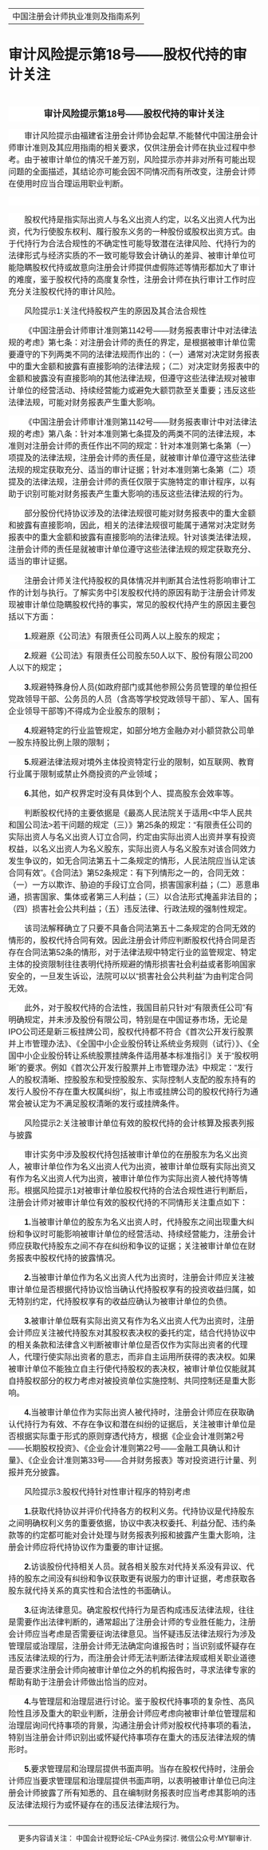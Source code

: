﻿<!DOCTYPE HTML PUBLIC "-//W3C//DTD HTML 4.0 Transitional//EN">
<HTML xmlns:o = "urn:schemas-microsoft-com:office:office"><HEAD><TITLE>审计风险提示第18号——股权代持的审计关注</TITLE>
<META content="text/html; charset=gb2312" http-equiv=Content-Type>
<META name=GENERATOR content="MSHTML 11.00.10570.1001"><LINK rel=stylesheet 
href="_template.css"></HEAD>
<BODY>
<DIV id=nsbanner>
<DIV id=bannerrow1>
<TABLE class=bannerparthead>
  <TBODY>
  <TR id=hdr>
    <TD class=runninghead noWrap>中国注册会计师执业准则及指南系列</TD></TR></TBODY></TABLE></DIV>
<DIV id=titlerow>
<H1 class=dtH1>审计风险提示第18号——股权代持的审计关注 </H1></DIV></DIV>
<DIV id=nstext><BR>
<P class=cntitle 
style="BACKGROUND: white; TEXT-ALIGN: center; MARGIN: 7.5pt 0cm 0pt; LINE-HEIGHT: 22.5pt" 
align=center><A name=_GoBack></A><B><SPAN 
style='FONT-SIZE: 13.5pt; FONT-FAMILY: "微软雅黑",sans-serif'>审计风险提示第<SPAN 
lang=EN-US>18</SPAN>号——股权代持的审计关注<SPAN 
lang=EN-US><o:p></o:p></SPAN></SPAN></B></P>
<P class=doc-a 
style="BOX-SIZING: border-box; BACKGROUND: white; WORD-SPACING: 0px; ORPHANS: 2; WIDOWS: 2; MARGIN: 11.25pt 0cm 0pt; TEXT-INDENT: 24pt; font-variant-ligatures: normal; font-variant-caps: normal; -webkit-text-stroke-width: 0px; text-decoration-style: initial; text-decoration-color: initial"><A 
style="BOX-SIZING: border-box" name=No2></A><SPAN 
style='FONT-FAMILY: "微软雅黑",sans-serif'><FONT size=3>审计风险提示由福建省注册会计师协会起草<SPAN 
lang=EN-US>,</SPAN>不能替代中国注册会计师审计准则及其应用指南的相关要求，仅供注册会计师在执业过程中参考。由于被审计单位的情况千差万别，风险提示亦并非对所有可能出现问题的全面描述，其结论亦可能会因不同情况而有所改变，注册会计师在使用时应当合理运用职业判断。<SPAN 
lang=EN-US><o:p></o:p></SPAN></FONT></SPAN></P>
<P class=doc-a 
style="BOX-SIZING: border-box; BACKGROUND: white; WORD-SPACING: 0px; ORPHANS: 2; WIDOWS: 2; MARGIN: 11.25pt 0cm 0pt; TEXT-INDENT: 24pt; font-variant-ligatures: normal; font-variant-caps: normal; -webkit-text-stroke-width: 0px; text-decoration-style: initial; text-decoration-color: initial"><A 
name=No4></A><SPAN lang=EN-US style='FONT-FAMILY: "微软雅黑",sans-serif'><o:p><FONT 
size=3>&nbsp;</FONT></o:p></SPAN></P>
<P class=doc-a 
style="BACKGROUND: white; MARGIN: 11.25pt 0cm 0pt; TEXT-INDENT: 24pt"><SPAN 
style='FONT-FAMILY: "微软雅黑",sans-serif'><FONT 
size=3>股权代持是指实际出资人与名义出资人约定，以名义出资人代为出资，代为行使股东权利、履行股东义务的一种股份或股权出资方式。由于代持行为合法合规性的不确定性可能导致潜在法律风险、代持行为的法律形式与经济实质的不一致可能导致会计确认的差异、被审计单位可能隐瞒股权代持或故意向注册会计师提供虚假陈述等情形都加大了审计的难度，鉴于股权代持的高度复杂性，注册会计师在执行审计工作时应充分关注股权代持的审计风险。<SPAN 
lang=EN-US><o:p></o:p></SPAN></FONT></SPAN></P>
<P class=doc-a 
style="BOX-SIZING: border-box; BACKGROUND: white; WORD-SPACING: 0px; ORPHANS: 2; WIDOWS: 2; MARGIN: 11.25pt 0cm 0pt; TEXT-INDENT: 24pt; font-variant-ligatures: normal; font-variant-caps: normal; -webkit-text-stroke-width: 0px; text-decoration-style: initial; text-decoration-color: initial"><A 
style="BOX-SIZING: border-box" name=No5></A><SPAN 
style='FONT-FAMILY: "微软雅黑",sans-serif'><FONT size=3>风险提示<SPAN 
lang=EN-US>1:</SPAN>关注代持股权产生的原因及其合法合规性<SPAN 
lang=EN-US><o:p></o:p></SPAN></FONT></SPAN></P>
<P class=doc-a 
style="BOX-SIZING: border-box; BACKGROUND: white; WORD-SPACING: 0px; ORPHANS: 2; WIDOWS: 2; MARGIN: 11.25pt 0cm 0pt; TEXT-INDENT: 24pt; font-variant-ligatures: normal; font-variant-caps: normal; -webkit-text-stroke-width: 0px; text-decoration-style: initial; text-decoration-color: initial"><A 
style="BOX-SIZING: border-box" name=No6></A><SPAN 
style='FONT-FAMILY: "微软雅黑",sans-serif'><FONT size=3>《中国注册会计师审计准则第<SPAN 
lang=EN-US>1142</SPAN>号——财务报表审计中对法律法规的考虑》第七条：对注册会计师的责任的界定，是根据被审计单位需要遵守的下列两类不同的法律法规而作出的：（一）通常对决定财务报表中的重大金额和披露有直接影响的法律法规；（二）对决定财务报表中的金额和披露没有直接影响的其他法律法规，但遵守这些法律法规对被审计单位的经营活动、持续经营能力或避免大额罚款至关重要；违反这些法律法规，可能对财务报表产生重大影响。<SPAN 
lang=EN-US><o:p></o:p></SPAN></FONT></SPAN></P>
<P class=doc-a 
style="BOX-SIZING: border-box; BACKGROUND: white; WORD-SPACING: 0px; ORPHANS: 2; WIDOWS: 2; MARGIN: 11.25pt 0cm 0pt; TEXT-INDENT: 24pt; font-variant-ligatures: normal; font-variant-caps: normal; -webkit-text-stroke-width: 0px; text-decoration-style: initial; text-decoration-color: initial"><A 
style="BOX-SIZING: border-box" name=No7></A><SPAN 
style='FONT-FAMILY: "微软雅黑",sans-serif'><FONT size=3>《中国注册会计师审计准则第<SPAN 
lang=EN-US>1142</SPAN>号——财务报表审计中对法律法规的考虑》第八条：针对本准则第七条提及的两类不同的法律法规，本准则对注册会计师的责任作出不同的规定：针对本准则第七条第（一）项提及的法律法规，注册会计师的责任是，就被审计单位遵守这些法律法规的规定获取充分、适当的审计证据；针对本准则第七条第（二）项提及的法律法规，注册会计师的责任仅限于实施特定的审计程序，以有助于识别可能对财务报表产生重大影响的违反这些法律法规的行为。<SPAN 
lang=EN-US><o:p></o:p></SPAN></FONT></SPAN></P>
<P class=doc-a 
style="BOX-SIZING: border-box; BACKGROUND: white; WORD-SPACING: 0px; ORPHANS: 2; WIDOWS: 2; MARGIN: 11.25pt 0cm 0pt; TEXT-INDENT: 24pt; font-variant-ligatures: normal; font-variant-caps: normal; -webkit-text-stroke-width: 0px; text-decoration-style: initial; text-decoration-color: initial"><A 
style="BOX-SIZING: border-box" name=No8></A><SPAN 
style='FONT-FAMILY: "微软雅黑",sans-serif'><FONT 
size=3>部分股份代持协议涉及的法律法规很可能对财务报表中的重大金额和披露有直接影响，因此，相关的法律法规很可能属于通常对决定财务报表中的重大金额和披露有直接影响的法律法规。针对该类法律法规，注册会计师的责任是就被审计单位遵守这些法律法规的规定获取充分、适当的审计证据。<SPAN 
lang=EN-US><o:p></o:p></SPAN></FONT></SPAN></P>
<P class=doc-a 
style="BOX-SIZING: border-box; BACKGROUND: white; WORD-SPACING: 0px; ORPHANS: 2; WIDOWS: 2; MARGIN: 11.25pt 0cm 0pt; TEXT-INDENT: 24pt; font-variant-ligatures: normal; font-variant-caps: normal; -webkit-text-stroke-width: 0px; text-decoration-style: initial; text-decoration-color: initial"><A 
style="BOX-SIZING: border-box" name=No9></A><SPAN 
style='FONT-FAMILY: "微软雅黑",sans-serif'><FONT 
size=3>注册会计师关注代持股权的具体情况并判断其合法性将影响审计工作的计划与执行。了解实务中引发股权代持的原因有助于注册会计师发现被审计单位隐瞒股权代持的事实，常见的股权代持产生的原因主要包括以下方面：<SPAN 
lang=EN-US><o:p></o:p></SPAN></FONT></SPAN></P>
<P 
style="BOX-SIZING: border-box; BACKGROUND: white; WORD-SPACING: 0px; ORPHANS: 2; WIDOWS: 2; MARGIN: 11.25pt 0cm 0pt; TEXT-INDENT: 24pt; font-variant-ligatures: normal; font-variant-caps: normal; -webkit-text-stroke-width: 0px; text-decoration-style: initial; text-decoration-color: initial"><SPAN 
style="BOX-SIZING: border-box"><A style="BOX-SIZING: border-box" 
name=No10_T1></A><SPAN class=sect2title><B><SPAN lang=EN-US 
style='FONT-FAMILY: "微软雅黑",sans-serif'><FONT 
size=3>1.</FONT></SPAN></SPAN></B></SPAN><A style="BOX-SIZING: border-box" 
name=No11_T1K1></A><FONT size=3><SPAN class=sect2content><SPAN 
style='FONT-FAMILY: "微软雅黑",sans-serif'><SPAN 
style="BOX-SIZING: border-box">规避原《公司法》有限责任公司两人以上股东的规定；</SPAN></SPAN></SPAN><SPAN 
lang=EN-US style='FONT-FAMILY: "微软雅黑",sans-serif'><o:p></o:p></SPAN></FONT></P>
<P 
style="BOX-SIZING: border-box; BACKGROUND: white; WORD-SPACING: 0px; ORPHANS: 2; WIDOWS: 2; MARGIN: 11.25pt 0cm 0pt; TEXT-INDENT: 24pt; font-variant-ligatures: normal; font-variant-caps: normal; -webkit-text-stroke-width: 0px; text-decoration-style: initial; text-decoration-color: initial"><SPAN 
style="BOX-SIZING: border-box"><A style="BOX-SIZING: border-box" 
name=No12_T2></A><SPAN class=sect2title><B><SPAN lang=EN-US 
style='FONT-FAMILY: "微软雅黑",sans-serif'><FONT 
size=3>2.</FONT></SPAN></SPAN></B></SPAN><A style="BOX-SIZING: border-box" 
name=No13_T2K1></A><FONT size=3><SPAN class=sect2content><SPAN 
style='FONT-FAMILY: "微软雅黑",sans-serif'><SPAN 
style="BOX-SIZING: border-box">规避《公司法》有限责任公司股东<SPAN 
lang=EN-US>50</SPAN>人以下、股份有限公司<SPAN 
lang=EN-US>200</SPAN>人以下的规定；</SPAN></SPAN></SPAN><SPAN lang=EN-US 
style='FONT-FAMILY: "微软雅黑",sans-serif'><o:p></o:p></SPAN></FONT></P>
<P 
style="BOX-SIZING: border-box; BACKGROUND: white; WORD-SPACING: 0px; ORPHANS: 2; WIDOWS: 2; MARGIN: 11.25pt 0cm 0pt; TEXT-INDENT: 24pt; font-variant-ligatures: normal; font-variant-caps: normal; -webkit-text-stroke-width: 0px; text-decoration-style: initial; text-decoration-color: initial"><SPAN 
style="BOX-SIZING: border-box"><A style="BOX-SIZING: border-box" 
name=No14_T3></A><SPAN class=sect2title><B><SPAN lang=EN-US 
style='FONT-FAMILY: "微软雅黑",sans-serif'><FONT 
size=3>3.</FONT></SPAN></SPAN></B></SPAN><A style="BOX-SIZING: border-box" 
name=No15_T3K1></A><FONT size=3><SPAN class=sect2content><SPAN 
style='FONT-FAMILY: "微软雅黑",sans-serif'><SPAN 
style="BOX-SIZING: border-box">规避特殊身份人员<SPAN 
lang=EN-US>(</SPAN>如政府部门或其他参照公务员管理的单位担任党政领导干部、公务员的人员（含高等学校党政领导干部）、军人、国有企业领导干部等<SPAN 
lang=EN-US>)</SPAN>不得成为企业股东的限制；</SPAN></SPAN></SPAN><SPAN lang=EN-US 
style='FONT-FAMILY: "微软雅黑",sans-serif'><o:p></o:p></SPAN></FONT></P>
<P 
style="BOX-SIZING: border-box; BACKGROUND: white; WORD-SPACING: 0px; ORPHANS: 2; WIDOWS: 2; MARGIN: 11.25pt 0cm 0pt; TEXT-INDENT: 24pt; font-variant-ligatures: normal; font-variant-caps: normal; -webkit-text-stroke-width: 0px; text-decoration-style: initial; text-decoration-color: initial"><SPAN 
style="BOX-SIZING: border-box"><A style="BOX-SIZING: border-box" 
name=No16_T4></A><SPAN class=sect2title><B><SPAN lang=EN-US 
style='FONT-FAMILY: "微软雅黑",sans-serif'><FONT 
size=3>4.</FONT></SPAN></SPAN></B></SPAN><A style="BOX-SIZING: border-box" 
name=No17_T4K1></A><FONT size=3><SPAN class=sect2content><SPAN 
style='FONT-FAMILY: "微软雅黑",sans-serif'><SPAN 
style="BOX-SIZING: border-box">规避特定的行业监管规定，如部分地方金融办对小额贷款公司单一股东持股比例上限的限制；</SPAN></SPAN></SPAN><SPAN 
lang=EN-US style='FONT-FAMILY: "微软雅黑",sans-serif'><o:p></o:p></SPAN></FONT></P>
<P 
style="BOX-SIZING: border-box; BACKGROUND: white; WORD-SPACING: 0px; ORPHANS: 2; WIDOWS: 2; MARGIN: 11.25pt 0cm 0pt; TEXT-INDENT: 24pt; font-variant-ligatures: normal; font-variant-caps: normal; -webkit-text-stroke-width: 0px; text-decoration-style: initial; text-decoration-color: initial"><SPAN 
style="BOX-SIZING: border-box"><A style="BOX-SIZING: border-box" 
name=No18_T5></A><SPAN class=sect2title><B><SPAN lang=EN-US 
style='FONT-FAMILY: "微软雅黑",sans-serif'><FONT 
size=3>5.</FONT></SPAN></SPAN></B></SPAN><A style="BOX-SIZING: border-box" 
name=No19_T5K1></A><FONT size=3><SPAN class=sect2content><SPAN 
style='FONT-FAMILY: "微软雅黑",sans-serif'><SPAN 
style="BOX-SIZING: border-box">规避法律法规对境外主体投资特定行业的限制，如互联网、教育行业属于限制或禁止外商投资的产业领域；</SPAN></SPAN></SPAN><SPAN 
lang=EN-US style='FONT-FAMILY: "微软雅黑",sans-serif'><o:p></o:p></SPAN></FONT></P>
<P 
style="BOX-SIZING: border-box; BACKGROUND: white; WORD-SPACING: 0px; ORPHANS: 2; WIDOWS: 2; MARGIN: 11.25pt 0cm 0pt; TEXT-INDENT: 24pt; font-variant-ligatures: normal; font-variant-caps: normal; -webkit-text-stroke-width: 0px; text-decoration-style: initial; text-decoration-color: initial"><SPAN 
style="BOX-SIZING: border-box"><A style="BOX-SIZING: border-box" 
name=No20_T6></A><SPAN class=sect2title><B><SPAN lang=EN-US 
style='FONT-FAMILY: "微软雅黑",sans-serif'><FONT 
size=3>6.</FONT></SPAN></SPAN></B></SPAN><A style="BOX-SIZING: border-box" 
name=No21_T6K1></A><FONT size=3><SPAN class=sect2content><SPAN 
style='FONT-FAMILY: "微软雅黑",sans-serif'><SPAN 
style="BOX-SIZING: border-box">其他，如产权界定时没有具体到个人、提高股东会效率等。</SPAN></SPAN></SPAN><SPAN 
lang=EN-US style='FONT-FAMILY: "微软雅黑",sans-serif'><o:p></o:p></SPAN></FONT></P>
<P class=doc-a 
style="BOX-SIZING: border-box; BACKGROUND: white; WORD-SPACING: 0px; ORPHANS: 2; WIDOWS: 2; MARGIN: 11.25pt 0cm 0pt; TEXT-INDENT: 24pt; font-variant-ligatures: normal; font-variant-caps: normal; -webkit-text-stroke-width: 0px; text-decoration-style: initial; text-decoration-color: initial"><A 
style="BOX-SIZING: border-box" name=No22></A><SPAN 
style='FONT-FAMILY: "微软雅黑",sans-serif'><FONT size=3>判断股权代持的主要依据是《最高人民法院关于适用<SPAN 
lang=EN-US>&lt;</SPAN>中华人民共和国公司法<SPAN lang=EN-US>&gt;</SPAN>若干问题的规定（三）》第<SPAN 
lang=EN-US>25</SPAN>条的规定：“有限责任公司的实际出资人与名义出资人订立合同，约定由实际出资人出资并享有投资权益，以名义出资人为名义股东，实际出资人与名义股东对该合同效力发生争议的，如无合同法第五十二条规定的情形，人民法院应当认定该合同有效”。《合同法》第<SPAN 
lang=EN-US>52</SPAN>条规定：有下列情形之一的，合同无效：（一）一方以欺诈、胁迫的手段订立合同，损害国家利益；（二）恶意串通，损害国家、集体或者第三人利益；（三）以合法形式掩盖非法目的；（四）损害社会公共利益；（五）违反法律、行政法规的强制性规定。<SPAN 
lang=EN-US><o:p></o:p></SPAN></FONT></SPAN></P>
<P class=doc-a 
style="BOX-SIZING: border-box; BACKGROUND: white; WORD-SPACING: 0px; ORPHANS: 2; WIDOWS: 2; MARGIN: 11.25pt 0cm 0pt; TEXT-INDENT: 24pt; font-variant-ligatures: normal; font-variant-caps: normal; -webkit-text-stroke-width: 0px; text-decoration-style: initial; text-decoration-color: initial"><A 
style="BOX-SIZING: border-box" name=No23></A><SPAN 
style='FONT-FAMILY: "微软雅黑",sans-serif'><FONT 
size=3>该司法解释确立了只要不具备合同法第五十二条规定的合同无效的情形的，股权代持合同有效。因此注册会计师应判断股权代持合同是否存在合同法第<SPAN 
lang=EN-US>52</SPAN>条的情形，对于法律法规中特定行业的监管规定、特定主体的投资限制往往表明代持所规避的情形损害社会利益或者影响国家安全的，一旦发生诉讼，法院可以以“损害社会公共利益”为由判定合同无效。<SPAN 
lang=EN-US><o:p></o:p></SPAN></FONT></SPAN></P>
<P class=doc-a 
style="BOX-SIZING: border-box; BACKGROUND: white; WORD-SPACING: 0px; ORPHANS: 2; WIDOWS: 2; MARGIN: 11.25pt 0cm 0pt; TEXT-INDENT: 24pt; font-variant-ligatures: normal; font-variant-caps: normal; -webkit-text-stroke-width: 0px; text-decoration-style: initial; text-decoration-color: initial"><A 
style="BOX-SIZING: border-box" name=No24></A><SPAN 
style='FONT-FAMILY: "微软雅黑",sans-serif'><FONT 
size=3>此外，对于股权代持的合法性，我国目前只针对“有限责任公司”有明确规定，并未涉及股份有限公司，特别是在中国证券市场，无论是<SPAN 
lang=EN-US>IPO</SPAN>公司还是新三板挂牌公司，股权代持都不符合《首次公开发行股票并上市管理办法》、《全国中小企业股份转让系统业务规则（试行）》、《全国中小企业股份转让系统股票挂牌条件适用基本标准指引》关于“股权明晰”的要求。例如《首次公开发行股票并上市管理办法》中规定：“发行人的股权清晰、控股股东和受控股股东、实际控制人支配的股东持有的发行人股份不存在重大权属纠纷”，拟上市或挂牌公司的股权代持行为通常会被认定为不满足股权清晰的发行或挂牌条件。<SPAN 
lang=EN-US><o:p></o:p></SPAN></FONT></SPAN></P>
<P class=doc-a 
style="BOX-SIZING: border-box; BACKGROUND: white; WORD-SPACING: 0px; ORPHANS: 2; WIDOWS: 2; MARGIN: 11.25pt 0cm 0pt; TEXT-INDENT: 24pt; font-variant-ligatures: normal; font-variant-caps: normal; -webkit-text-stroke-width: 0px; text-decoration-style: initial; text-decoration-color: initial"><A 
style="BOX-SIZING: border-box" name=No25></A><SPAN 
style='FONT-FAMILY: "微软雅黑",sans-serif'><FONT size=3>风险提示<SPAN 
lang=EN-US>2:</SPAN>关注被审计单位有效的股权代持的会计核算及报表列报与披露<SPAN 
lang=EN-US><o:p></o:p></SPAN></FONT></SPAN></P>
<P class=doc-a 
style="BOX-SIZING: border-box; BACKGROUND: white; WORD-SPACING: 0px; ORPHANS: 2; WIDOWS: 2; MARGIN: 11.25pt 0cm 0pt; TEXT-INDENT: 24pt; font-variant-ligatures: normal; font-variant-caps: normal; -webkit-text-stroke-width: 0px; text-decoration-style: initial; text-decoration-color: initial"><A 
style="BOX-SIZING: border-box" name=No26></A><SPAN 
style='FONT-FAMILY: "微软雅黑",sans-serif'><FONT 
size=3>审计实务中涉及股权代持包括被审计单位的在册股东为名义出资人，被审计单位作为名义出资人代为出资，被审计单位既有实际出资又有作为名义出资人代为出资，被审计单位作为实际出资人被代持等情形。根据风险提示<SPAN 
lang=EN-US>1</SPAN>对被审计单位股权代持的合法合规性进行判断后，注册会计师对被审计单位有效的股权代持的不同情形关注重点如下：<SPAN 
lang=EN-US><o:p></o:p></SPAN></FONT></SPAN></P>
<P 
style="BOX-SIZING: border-box; BACKGROUND: white; WORD-SPACING: 0px; ORPHANS: 2; WIDOWS: 2; MARGIN: 11.25pt 0cm 0pt; TEXT-INDENT: 24pt; font-variant-ligatures: normal; font-variant-caps: normal; -webkit-text-stroke-width: 0px; text-decoration-style: initial; text-decoration-color: initial"><SPAN 
style="BOX-SIZING: border-box"><A style="BOX-SIZING: border-box" 
name=No27_T1></A><SPAN class=sect2title><B><SPAN lang=EN-US 
style='FONT-FAMILY: "微软雅黑",sans-serif'><FONT 
size=3>1.</FONT></SPAN></SPAN></B></SPAN><A style="BOX-SIZING: border-box" 
name=No28_T1K1></A><FONT size=3><SPAN class=sect2content><SPAN 
style='FONT-FAMILY: "微软雅黑",sans-serif'><SPAN 
style="BOX-SIZING: border-box">当被审计单位的股东为名义出资人时，代持股东之间出现重大纠纷和争议时可能影响被审计单位的经营活动、持续经营能力，注册会计师应获取代持股东之间不存在纠纷和争议的证据；关注被审计单位在财务报表中股权代持的披露情况。</SPAN></SPAN></SPAN><SPAN 
lang=EN-US style='FONT-FAMILY: "微软雅黑",sans-serif'><o:p></o:p></SPAN></FONT></P>
<P 
style="BOX-SIZING: border-box; BACKGROUND: white; WORD-SPACING: 0px; ORPHANS: 2; WIDOWS: 2; MARGIN: 11.25pt 0cm 0pt; TEXT-INDENT: 24pt; font-variant-ligatures: normal; font-variant-caps: normal; -webkit-text-stroke-width: 0px; text-decoration-style: initial; text-decoration-color: initial"><SPAN 
style="BOX-SIZING: border-box"><A style="BOX-SIZING: border-box" 
name=No29_T2></A><SPAN class=sect2title><B><SPAN lang=EN-US 
style='FONT-FAMILY: "微软雅黑",sans-serif'><FONT 
size=3>2.</FONT></SPAN></SPAN></B></SPAN><A style="BOX-SIZING: border-box" 
name=No30_T2K1></A><FONT size=3><SPAN class=sect2content><SPAN 
style='FONT-FAMILY: "微软雅黑",sans-serif'><SPAN 
style="BOX-SIZING: border-box">当被审计单位作为名义出资人代为出资时，注册会计师应关注被审计单位是否根据代持协议恰当确认代持股权享有的投资收益归属，如无特别约定，代持股权享有的收益应确认为被审计单位的负债。</SPAN></SPAN></SPAN><SPAN 
lang=EN-US style='FONT-FAMILY: "微软雅黑",sans-serif'><o:p></o:p></SPAN></FONT></P>
<P 
style="BOX-SIZING: border-box; BACKGROUND: white; WORD-SPACING: 0px; ORPHANS: 2; WIDOWS: 2; MARGIN: 11.25pt 0cm 0pt; TEXT-INDENT: 24pt; font-variant-ligatures: normal; font-variant-caps: normal; -webkit-text-stroke-width: 0px; text-decoration-style: initial; text-decoration-color: initial"><SPAN 
style="BOX-SIZING: border-box"><A style="BOX-SIZING: border-box" 
name=No31_T3></A><SPAN class=sect2title><B><SPAN lang=EN-US 
style='FONT-FAMILY: "微软雅黑",sans-serif'><FONT 
size=3>3.</FONT></SPAN></SPAN></B></SPAN><A style="BOX-SIZING: border-box" 
name=No32_T3K1></A><FONT size=3><SPAN class=sect2content><SPAN 
style='FONT-FAMILY: "微软雅黑",sans-serif'><SPAN 
style="BOX-SIZING: border-box">被审计单位既有实际出资又有作为名义出资人代为出资时，注册会计师应关注被代持股东对其股权表决权的委托约定，结合代持协议中的相关条款和法律含义判断被审计单位是否仅作为实际出资者的代理人，代理行使实际出资者的意志，而非自主运用所获得的表决权。如果被审计单位不能独立自主行使代持股权的表决权，被审计单位仅能就其自持股权部分的权力考虑对被投资单位实施控制、共同控制还是重大影响。</SPAN></SPAN></SPAN><SPAN 
lang=EN-US style='FONT-FAMILY: "微软雅黑",sans-serif'><o:p></o:p></SPAN></FONT></P>
<P 
style="BOX-SIZING: border-box; BACKGROUND: white; WORD-SPACING: 0px; ORPHANS: 2; WIDOWS: 2; MARGIN: 11.25pt 0cm 0pt; TEXT-INDENT: 24pt; font-variant-ligatures: normal; font-variant-caps: normal; -webkit-text-stroke-width: 0px; text-decoration-style: initial; text-decoration-color: initial"><SPAN 
style="BOX-SIZING: border-box"><A style="BOX-SIZING: border-box" 
name=No33_T4></A><SPAN class=sect2title><B><SPAN lang=EN-US 
style='FONT-FAMILY: "微软雅黑",sans-serif'><FONT 
size=3>4.</FONT></SPAN></SPAN></B></SPAN><A style="BOX-SIZING: border-box" 
name=No34_T4K1></A><FONT size=3><SPAN class=sect2content><SPAN 
style='FONT-FAMILY: "微软雅黑",sans-serif'><SPAN 
style="BOX-SIZING: border-box">当被审计单位作为实际出资人被代持时，注册会计师应在获取确认代持行为有效、不存在争议和潜在纠纷的证据后，关注被审计单位是否根据实际重于形式的原则穿透代持方，根据《企业会计准则第<SPAN 
lang=EN-US>2</SPAN>号——长期股权投资》、《企业会计准则第<SPAN 
lang=EN-US>22</SPAN>号——金融工具确认和计量》、《企业会计准则第<SPAN 
lang=EN-US>33</SPAN>号——合并财务报表》等对投资进行计量、列报并充分披露。</SPAN></SPAN></SPAN><SPAN 
lang=EN-US style='FONT-FAMILY: "微软雅黑",sans-serif'><o:p></o:p></SPAN></FONT></P>
<P class=doc-a 
style="BOX-SIZING: border-box; BACKGROUND: white; WORD-SPACING: 0px; ORPHANS: 2; WIDOWS: 2; MARGIN: 11.25pt 0cm 0pt; TEXT-INDENT: 24pt; font-variant-ligatures: normal; font-variant-caps: normal; -webkit-text-stroke-width: 0px; text-decoration-style: initial; text-decoration-color: initial"><A 
style="BOX-SIZING: border-box" name=No35></A><SPAN 
style='FONT-FAMILY: "微软雅黑",sans-serif'><FONT size=3>风险提示<SPAN 
lang=EN-US>3:</SPAN>股权代持针对性审计程序的特别考虑<SPAN 
lang=EN-US><o:p></o:p></SPAN></FONT></SPAN></P>
<P 
style="BOX-SIZING: border-box; BACKGROUND: white; WORD-SPACING: 0px; ORPHANS: 2; WIDOWS: 2; MARGIN: 11.25pt 0cm 0pt; TEXT-INDENT: 24pt; font-variant-ligatures: normal; font-variant-caps: normal; -webkit-text-stroke-width: 0px; text-decoration-style: initial; text-decoration-color: initial"><SPAN 
style="BOX-SIZING: border-box"><A style="BOX-SIZING: border-box" 
name=No36_T1></A><SPAN class=sect2title><B><SPAN lang=EN-US 
style='FONT-FAMILY: "微软雅黑",sans-serif'><FONT 
size=3>1.</FONT></SPAN></SPAN></B></SPAN><A style="BOX-SIZING: border-box" 
name=No37_T1K1></A><FONT size=3><SPAN class=sect2content><SPAN 
style='FONT-FAMILY: "微软雅黑",sans-serif'><SPAN 
style="BOX-SIZING: border-box">获取代持协议并评价代持各方的权利义务。代持协议是代持股东之间明确权利义务的重要依据，协议中表决权委托、利益分配、违约条款等的约定都可能对会计处理与财务报表列报和披露产生重大影响，注册会计师应将代持协议作为重要的审计证据。</SPAN></SPAN></SPAN><SPAN 
lang=EN-US style='FONT-FAMILY: "微软雅黑",sans-serif'><o:p></o:p></SPAN></FONT></P>
<P 
style="BOX-SIZING: border-box; BACKGROUND: white; WORD-SPACING: 0px; ORPHANS: 2; WIDOWS: 2; MARGIN: 11.25pt 0cm 0pt; TEXT-INDENT: 24pt; font-variant-ligatures: normal; font-variant-caps: normal; -webkit-text-stroke-width: 0px; text-decoration-style: initial; text-decoration-color: initial"><SPAN 
style="BOX-SIZING: border-box"><A style="BOX-SIZING: border-box" 
name=No38_T2></A><SPAN class=sect2title><B><SPAN lang=EN-US 
style='FONT-FAMILY: "微软雅黑",sans-serif'><FONT 
size=3>2.</FONT></SPAN></SPAN></B></SPAN><A style="BOX-SIZING: border-box" 
name=No39_T2K1></A><FONT size=3><SPAN class=sect2content><SPAN 
style='FONT-FAMILY: "微软雅黑",sans-serif'><SPAN 
style="BOX-SIZING: border-box">访谈股份代持相关人员。就各相关股东对代持关系没有异议、代持的股东之间没有纠纷和争议获取更有说服力的审计证据，考虑获取各股东就代持关系的真实性和合法性的书面确认。</SPAN></SPAN></SPAN><SPAN 
lang=EN-US style='FONT-FAMILY: "微软雅黑",sans-serif'><o:p></o:p></SPAN></FONT></P>
<P 
style="BOX-SIZING: border-box; BACKGROUND: white; WORD-SPACING: 0px; ORPHANS: 2; WIDOWS: 2; MARGIN: 11.25pt 0cm 0pt; TEXT-INDENT: 24pt; font-variant-ligatures: normal; font-variant-caps: normal; -webkit-text-stroke-width: 0px; text-decoration-style: initial; text-decoration-color: initial"><SPAN 
style="BOX-SIZING: border-box"><A style="BOX-SIZING: border-box" 
name=No40_T3></A><SPAN class=sect2title><B><SPAN lang=EN-US 
style='FONT-FAMILY: "微软雅黑",sans-serif'><FONT 
size=3>3.</FONT></SPAN></SPAN></B></SPAN><A style="BOX-SIZING: border-box" 
name=No41_T3K1></A><FONT size=3><SPAN class=sect2content><SPAN 
style='FONT-FAMILY: "微软雅黑",sans-serif'><SPAN 
style="BOX-SIZING: border-box">征询法律意见。确定股权代持行为是否构成违反法律法规，往往是需要作出法律判断的，通常超出了注册会计师的专业胜任能力，注册会计师应当考虑是否需要征询法律意见。当怀疑违反法律法规行为涉及管理层或治理层，注册会计师无法确定向谁报告时；当识别或怀疑存在违反法律法规的行为，而注册会计师无法判断法律法规或相关职业道德是否要求注册会计师向被审计单位之外的机构报告时，寻求法律专家的帮助有助于注册会计师做出恰当的应对。</SPAN></SPAN></SPAN><SPAN 
lang=EN-US style='FONT-FAMILY: "微软雅黑",sans-serif'><o:p></o:p></SPAN></FONT></P>
<P 
style="BOX-SIZING: border-box; BACKGROUND: white; WORD-SPACING: 0px; ORPHANS: 2; WIDOWS: 2; MARGIN: 11.25pt 0cm 0pt; TEXT-INDENT: 24pt; font-variant-ligatures: normal; font-variant-caps: normal; -webkit-text-stroke-width: 0px; text-decoration-style: initial; text-decoration-color: initial"><SPAN 
style="BOX-SIZING: border-box"><A style="BOX-SIZING: border-box" 
name=No42_T4></A><SPAN class=sect2title><B><SPAN lang=EN-US 
style='FONT-FAMILY: "微软雅黑",sans-serif'><FONT 
size=3>4.</FONT></SPAN></SPAN></B></SPAN><A style="BOX-SIZING: border-box" 
name=No43_T4K1></A><FONT size=3><SPAN class=sect2content><SPAN 
style='FONT-FAMILY: "微软雅黑",sans-serif'><SPAN 
style="BOX-SIZING: border-box">与管理层和治理层进行讨论。鉴于股权代持事项的复杂性、高风险性且涉及重大的职业判断，注册会计师应考虑向被审计单位管理层和治理层询问代持事项的背景，沟通注册会计师对股权代持事项的看法，特别当注册会计师识别出或怀疑代持事项存在重大的违反法律法规的情形时。</SPAN></SPAN></SPAN><SPAN 
lang=EN-US style='FONT-FAMILY: "微软雅黑",sans-serif'><o:p></o:p></SPAN></FONT></P>
<P 
style="BOX-SIZING: border-box; BACKGROUND: white; WORD-SPACING: 0px; ORPHANS: 2; WIDOWS: 2; MARGIN: 11.25pt 0cm 0pt; TEXT-INDENT: 24pt; font-variant-ligatures: normal; font-variant-caps: normal; -webkit-text-stroke-width: 0px; text-decoration-style: initial; text-decoration-color: initial"><SPAN 
style="BOX-SIZING: border-box"><A style="BOX-SIZING: border-box" 
name=No44_T5></A><SPAN class=sect2title><B><SPAN lang=EN-US 
style='FONT-FAMILY: "微软雅黑",sans-serif'><FONT 
size=3>5.</FONT></SPAN></SPAN></B></SPAN><A style="BOX-SIZING: border-box" 
name=No45_T5K1></A><FONT size=3><SPAN class=sect2content><SPAN 
style='FONT-FAMILY: "微软雅黑",sans-serif'><SPAN 
style="BOX-SIZING: border-box">要求管理层和治理层提供书面声明。当存在股权代持时，注册会计师应当要求管理层和治理层提供书面声明，以表明被审计单位已向注册会计师披露了所有知悉的、且在编制财务报表时应当考虑其影响的违反法律法规行为或怀疑存在的违反法律法规行为。</SPAN></SPAN></SPAN><SPAN 
lang=EN-US style='FONT-FAMILY: "微软雅黑",sans-serif'><o:p></o:p></SPAN></FONT></P>
<P class=MsoNormal style="MARGIN: 0cm 0cm 0pt"><SPAN lang=EN-US><o:p><FONT 
face=Calibri>&nbsp;</FONT></o:p></SPAN></P>
<P>
<HR>

<P></P></DIV>
<DIV class=footer>
<P>&nbsp;&nbsp;&nbsp;&nbsp;&nbsp;更多内容请关注： 中国会计视野论坛-CPA业务探讨. 
微信公众号:MY聊审计.</P></DIV></BODY></HTML>
